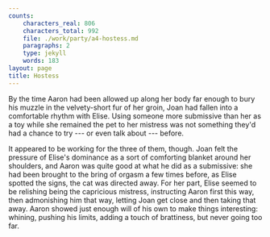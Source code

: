 ```yaml
---
counts:
    characters_real: 806
    characters_total: 992
    file: ./work/party/a4-hostess.md
    paragraphs: 2
    type: jekyll
    words: 183
layout: page
title: Hostess
---
```


By the time Aaron had been allowed up along her body far enough to bury his muzzle in the velvety-short fur of her groin, Joan had fallen into a comfortable rhythm with Elise. Using someone more submissive than her as a toy while she remained the pet to her mistress was not something they'd had a chance to try --- or even talk about --- before.

It appeared to be working for the three of them, though. Joan felt the pressure of Elise's dominance as a sort of comforting blanket around her shoulders, and Aaron was quite good at what he did as a submissive: she had been brought to the bring of orgasm a few times before, as Elise spotted the signs, the cat was directed away. For her part, Elise seemed to be relishing being the capricious mistress, instructing Aaron first this way, then admonishing him that way, letting Joan get close and then taking that away. Aaron showed just enough will of his own to make things interesting: whining, pushing his limits, adding a touch of brattiness, but never going too far.
